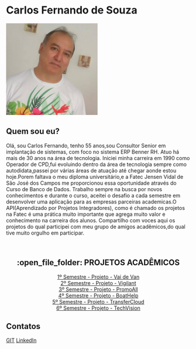 # Carlos Fernando de Souza

<img src="https://github.com/CarlosSouza87/Portfolio-Fatec/blob/main/vv.jpg" height="250" width="250"/>

## Quem sou eu?

   Olá, sou Carlos Fernando, tenho 55 anos,sou Consultor Senior em implantação de sistemas, com foco no sistema ERP Benner RH.
   Atuo há mais de 30 anos na área de tecnologia.
   Iniciei minha carreira em 1990 como Operador de CPD,fui evoluindo dentro da área de tecnologia sempre como autodidata,passei por 
   várias áreas de atuação até chegar aonde estou hoje.Porem faltava o meu diploma universitário,e a Fatec Jensen Vidal de 
   São José dos Campos me proporcionou essa oportunidade através do Curso de Banco de Dados.
   Trabalho sempre na busca por novos conhecimentos e durante o curso, aceitei o desafio a cada semestre em desenvolver uma aplicação
   para as empresas parceiras academicas.O API(Aprendizado por Projetos Integradores), como é chamado os projetos na Fatec é uma prática 
   muito importante que agrega muito valor e conhecimento na carreira dos alunos.
  Compartilho com voces aqui os projetos do qual participei com meu grupo de amigos acadêmicos,do qual tive muito orgulho em participar.

<div align="center"><br> 
  <h2>:open_file_folder: PROJETOS ACADÊMICOS</h2> 
  
  <p>
    <a href="https://github.com/CarlosSouza87/Portfolio-Fatec/blob/main/Projetos/API_1.md">1º Semestre - Projeto - Vai de Van</a><br>
    <a href="https://github.com/CarlosSouza87/Portfolio-Fatec/blob/main/Projetos/API_2.md">2º Semestre - Projeto - Vigilant</a><br>
    <a href="https://github.com/CarlosSouza87/Portfolio-Fatec/blob/main/Projetos/API_3.md">3º Semestre - Projeto - PromoAll</a><br>
    <a href="https://github.com/CarlosSouza87/Portfolio-Fatec/blob/main/Projetos/API_4.md">4º Semestre - Projeto - BoatHelp</a><br>
    <a href="https://github.com/CarlosSouza87/Portfolio-Fatec/blob/main/Projetos/API_5.md">5º Semestre - Projeto - TransferCloud</a><br>
    <a href="https://github.com/CarlosSouza87/Portfolio-Fatec/blob/main/Projetos/API_6.md">6º Semestre - Projeto - TechVision</a>
  </p>
</div>


## Contatos 
[GIT](https://github.com/CarlosSouza87)
[LinkedIn](https://www.linkedin.com/in/carlos-fernando-souza-94aa074b/)

